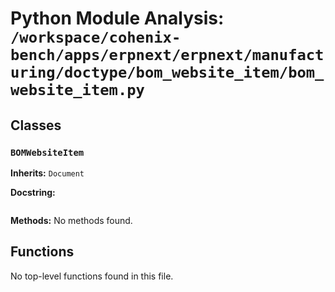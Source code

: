 # Python Module Analysis: `/workspace/cohenix-bench/apps/erpnext/erpnext/manufacturing/doctype/bom_website_item/bom_website_item.py`

## Classes

### `BOMWebsiteItem`
**Inherits:** `Document`


**Docstring:**
```

```

**Methods:**
No methods found.




## Functions

No top-level functions found in this file.
